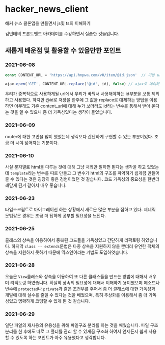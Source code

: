 # hacker_news_client
 해커 뉴스 클론앱을 만들면서 js및 ts의 이해하기

김민태의 프론트엔드 아카데미를 수강하면서 실습한 것들입니다.



## 새롭게 배운점 및 활용할 수 있을만한 포인트

### 2021-06-08

```javascript
const CONTENT_URL = 'https://api.hnpwa.com/v0/item/@id.json'  // 기본 url

ajax.open('GET', CONTENT_URL.replace('@id', id), false) // ajax로 데이터를 전송받을때 활용하는 url을 replace로 재설정한다.
```

우리가 중복적으로 사용하게될 url에서 우리가 바꿔서 사용해야하는 id부분을 보통 제외하고 사용했다. 하지만 @id로 저장을 한후에 그 값을 replace로 대체하는 방법을 이용하면 아무래도 기존 content_url에 대해 누가 보더라도 id라는 변수를 통해서 받아 온다는 것을 알 수 있으니 좀 더 가독성있다는 생각이 들었습니다. 

### 2021-06-09

router에 대한 고민을 많이 했었는데 생각보다 간단하게 구현할 수 있는 부분이었다. 조금 더 시야 넓어지는 기분이다.

### 2021-06-10

사실 문자열로 html을 다루는 것에 대해 그냥 처리만 잘하면 된다는 생각을 하고 있었는데 `template`라는 변수를 따로 만들고 그 변수가 html의 구조를 파악하기 쉽게끔 만들어 줄 수 있다는 것은 굉장히 좋은 경험이었던 것 같습니다. 코드 가독성의 중요성을 한번더 깨닫게 된거 같아서 매우 좋습니다. 

### 2021-06-23

타입스크립트로 마이그레이션 하는 상황에서 새로운 많은 부분을 접하고 있다. 제네릭 문법같은 경우는 조금 더 딥하게 공부할 필요성을 느낀다.

### 2021-06-25

클래스의 상속을 이용하여서 중복된 코드들을 가독성있고 간단하게 리팩토링 하였습니다. 하지막 `class -- extends`문법은 다중 상속을 지원하지 않을 뿐더러 유연한 객체의 상속을 지원하지 못하기 때문에 믹스인이라는 기법도 도입하엿습니다.

### 2021-06-28

오늘은 `View`클래스와 상속을 이용하여 또 다른 클래스들을 만드는 방법에 대해서 배우며 리팩토링 하였습니다. 확실히 상속의 필요성에 대해서 이해하기 용이했으며 메소드나 변수에 `protected`나 `private`과 같은 조건부를 주어서 좀 더 클래스에 대한 가독성과 개발에 대해 실수를 줄일 수 있다는 것을 배웠으며, 특히 추상화를 이용해서 좀 더 가독성있고 명확하게 코딩할 수 있게 된 것 같습니다.

### 2021-06-29

일단 파일의 재사용의 유용성을 위해 파일구조 분리를 하는 것을 배웠습니다. 파일 구조 분리를 한 후에도 따로 그 폴더를 관리 할 수 있게끔 구조화 하여서 언제든지 쉽게 사용할 수 있도록 하는 포인트가 아주 유용했다고 생각합니다.
